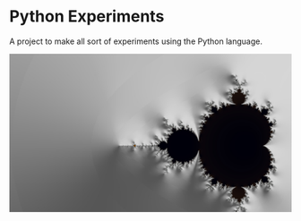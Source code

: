 # Python Experiments
A project to make all sort of experiments using the Python language.

![Alt text](/resources/mandelbrot_fhd2.jpg?raw=true "Artistic Mandelbrot Set render with normal map technique for lighting")
